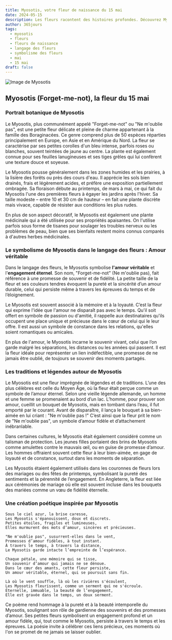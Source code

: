 ```yaml
---
title: Myosotis, votre fleur de naissance du 15 mai
date: 2024-05-15
description: Les fleurs racontent des histoires profondes. Découvrez Myosotis, votre fleur de naissance du 15 mai, ses symboles et récits fascinants. Plongez dans sa signification et son langage unique dans l'art floral.
author: 365jours
tags:
  - myosotis
  - fleurs
  - fleurs de naissance
  - langage des fleurs
  - symbolisme des fleurs
  - mai
  - 15 mai
draft: false
---
```


![Image de Myosotis](https://cdn.pixabay.com/photo/2020/05/11/18/59/nots-5159760_1280.jpg#center)


## Myosotis (Forget-me-not), la fleur du 15 mai

### Portrait botanique de Myosotis

Le Myosotis, plus communément appelé "Forget-me-not" ou "Ne m'oublie pas", est une petite fleur délicate et pleine de charme appartenant à la famille des Boraginacées. Ce genre comprend plus de 50 espèces réparties principalement en Europe, en Asie et en Amérique du Nord. La fleur se caractérise par ses petites corolles d'un bleu intense, parfois roses ou blanches, souvent teintées de jaune au centre. La plante est également connue pour ses feuilles lanugineuses et ses tiges grêles qui lui confèrent une texture douce et soyeuse.

Le Myosotis pousse généralement dans les zones humides et les prairies, à la lisière des forêts ou près des cours d'eau. Il apprécie les sols bien drainés, frais et légèrement acides, et préfère une exposition partiellement ombragée. Sa floraison débute au printemps, de mars à mai, ce qui fait du Myosotis l'une des premières fleurs à égayer les jardins après l'hiver. Sa taille modeste – entre 10 et 30 cm de hauteur – en fait une plante discrète mais vivace, capable de résister aux conditions les plus rudes.

En plus de son aspect décoratif, le Myosotis est également une plante médicinale qui a été utilisée pour ses propriétés apaisantes. On l'utilise parfois sous forme de tisanes pour soulager les troubles nerveux ou les problèmes de peau, bien que ses bienfaits restent moins connus comparés à d'autres herbes médicinales.

### Le symbolisme de Myosotis dans le langage des fleurs : Amour véritable

Dans le langage des fleurs, le Myosotis symbolise **l'amour véritable** et l'**engagement éternel**. Son nom, "Forget-me-not" (Ne m'oublie pas), fait référence à une promesse de souvenir et de fidélité. La petite taille de la fleur et ses couleurs tendres évoquent la pureté et la sincérité d’un amour durable, celui qui persiste même à travers les épreuves du temps et de l’éloignement.

Le Myosotis est souvent associé à la mémoire et à la loyauté. C’est la fleur qui exprime l'idée que l'amour ne disparaît pas avec le temps. Qu'il soit offert en symbole de passion ou d'amitié, il rappelle aux destinataires qu'ils occupent une place unique et précieuse dans le cœur de celui qui le leur offre. Il est aussi un symbole de constance dans les relations, qu'elles soient romantiques ou amicales.

En plus de l'amour, le Myosotis incarne le souvenir vivant, celui que l’on garde malgré les séparations, les distances ou les années qui passent. Il est la fleur idéale pour représenter un lien indéfectible, une promesse de ne jamais être oublié, de toujours se souvenir des moments partagés.

### Les traditions et légendes autour de Myosotis

Le Myosotis est une fleur imprégnée de légendes et de traditions. L’une des plus célèbres est celle du Moyen Âge, où la fleur était perçue comme un symbole de l’amour éternel. Selon une vieille légende allemande, un homme et une femme se promenaient au bord d’un lac. L’homme, pour prouver son amour, cueillit un bouquet de Myosotis, mais en tombant dans l’eau, il fut emporté par le courant. Avant de disparaître, il lança le bouquet à sa bien-aimée en lui criant : "Ne m'oublie pas !" C’est ainsi que la fleur prit le nom de "Ne m'oublie pas", un symbole d’amour fidèle et d’attachement inébranlable.

Dans certaines cultures, le Myosotis était également considéré comme un talisman de protection. Les jeunes filles portaient des brins de Myosotis comme amulettes contre le mauvais œil, ou en guise de promesse d’amour. Les hommes offraient souvent cette fleur à leur bien-aimée, en gage de loyauté et de constance, surtout dans les moments de séparation.

Les Myosotis étaient également utilisés dans les couronnes de fleurs lors des mariages ou des fêtes de printemps, symbolisant la pureté des sentiments et la pérennité de l’engagement. En Angleterre, la fleur est liée aux cérémonies de mariage où elle est souvent incluse dans les bouquets des mariées comme un vœu de fidélité éternelle.

### Une création poétique inspirée par Myosotis

```
Sous le ciel azur, la brise caresse,
Les Myosotis s'épanouissent, doux et discrets.
Petites étoiles, fragiles et lumineuses,
Elles murmurent des mots d’amour, sincères et précieuses.

"Ne m'oublie pas", susurrent-elles dans le vent,
Promesses d’amour fidèles, à tout instant.
À travers le temps, à travers la distance,
Le Myosotis garde intacte l’empreinte de l’espérance.

Chaque pétale, une mémoire qui se tisse,
Un souvenir d’amour qui jamais ne se dénoue.
Dans le cœur des amants, cette fleur persiste,
Un amour véritable, éternel, qui se poursuit sans fin.

Là où le vent souffle, là où les rivières s'écoulent,
Les Myosotis fleurissent, comme un serment qui ne s'écroule.
Éternelle, immuable, la beauté de l’engagement,
Elle est gravée dans le temps, un doux serment.
```

Ce poème rend hommage à la pureté et à la beauté intemporelle du Myosotis, soulignant son rôle de gardienne des souvenirs et des promesses d’amour. Ses petites fleurs symbolisent un engagement profond et un amour fidèle, qui, tout comme le Myosotis, persiste à travers le temps et les épreuves. La poésie invite à célébrer ces liens précieux, ces moments où l'on se promet de ne jamais se laisser oublier.